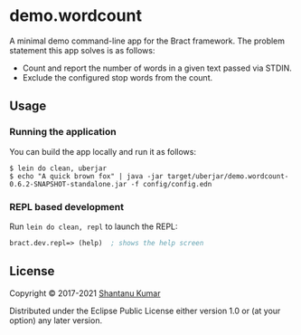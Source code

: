 # demo.wordcount

A minimal demo command-line app for the Bract framework. The problem statement this app solves is as follows:

- Count and report the number of words in a given text passed via STDIN.
- Exclude the configured stop words from the count.


## Usage

### Running the application

You can build the app locally and run it as follows:

```shell
$ lein do clean, uberjar
$ echo "A quick brown fox" | java -jar target/uberjar/demo.wordcount-0.6.2-SNAPSHOT-standalone.jar -f config/config.edn
```


### REPL based development

Run `lein do clean, repl` to launch the REPL:

```clojure
bract.dev.repl=> (help)  ; shows the help screen
```


## License

Copyright © 2017-2021 [Shantanu Kumar](https://github.com/kumarshantanu)

Distributed under the Eclipse Public License either version 1.0 or (at
your option) any later version.
